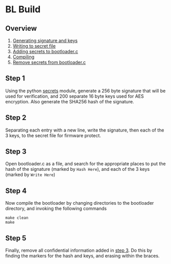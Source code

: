 # BL Build
## Overview
1. [Generating signature and keys](#step-1)
2. [Writing to secret file](#step-2)
3. [Adding secrets to bootloader.c](#step-3)
4. [Compiling](#step-4)
5. [Remove secrets from bootloader.c](#step-5)

## Step 1
Using the python [secrets](https://docs.python.org/3/library/secrets.html) module, generate a 256 byte signature that will be used for verification,
and 200 separate 16 byte keys used for AES encryption. Also generate the SHA256 hash of the signature.

## Step 2
Separating each entry with a new line, write the signature, then each of the 3 keys, to the secret file for firmware protect.

## Step 3
Open bootloader.c as a file, and search for the appropriate places to put the hash of the signature (marked by `Hash Here`), and
each of the 3 keys (marked by `Write Here`)

## Step 4
Now compile the bootloader by changing directories to the bootloader directory, and invoking the following commands
```console
make clean
make
```

## Step 5
Finally, remove all confidential information added in [step 3](#step-3). Do this by finding the markers for the hash and keys, and
erasing within the braces.


